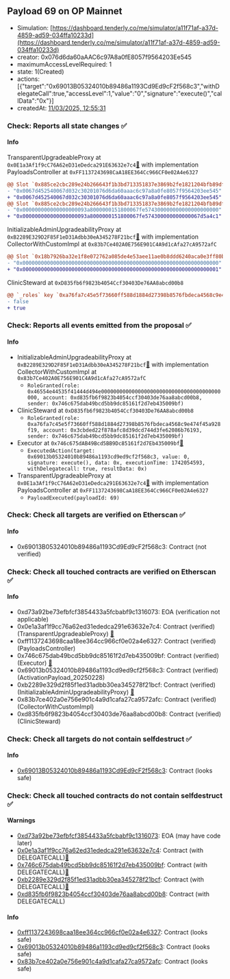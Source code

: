 ## Payload 69 on OP Mainnet

- Simulation: [https://dashboard.tenderly.co/me/simulator/a11f71af-a37d-4859-ad59-034ffa10233d](https://dashboard.tenderly.co/me/simulator/a11f71af-a37d-4859-ad59-034ffa10233d)
- creator: 0x076d6da60aAAC6c97A8a0fE8057f9564203Ee545
- maximumAccessLevelRequired: 1
- state: 1(Created)
- actions: [{"target":"0x69013B05324010b89486a1193Cd9Ed9cF2f568c3","withDelegateCall":true,"accessLevel":1,"value":"0","signature":"execute()","callData":"0x"}]
- createdAt: [11/03/2025, 12:55:31](https://optimistic.etherscan.io/tx/0xae6d9a98d373a06bbd971e4a6375f2ba9c0f779d772087adaa45b8d47f8a346c)

### Check: Reports all state changes :white_check_mark:

#### Info


TransparentUpgradeableProxy at `0x0E1a3Af1f9cC76A62eD31eDedca291E63632e7c4`[:ghost:](https://github.com/bgd-labs/aave-address-book "GovernanceV3Optimism.PAYLOADS_CONTROLLER") with implementation PayloadsController at `0xFF1137243698CaA18EE364Cc966CF0e02A4e6327`
```diff
@@ Slot `0x885ce2cbc289e24b266643f1b3bd713351837e3869b2fe1821204bfb89df8355` @@
- "0x0067d452540067d032c30201076d6da60aaac6c97a8a0fe8057f9564203ee545"
+ "0x0067d452540067d032c30301076d6da60aaac6c97a8a0fe8057f9564203ee545"
@@ Slot `0x885ce2cbc289e24b266643f1b3bd713351837e3869b2fe1821204bfb89df8356` @@
- "0x000000000000000000093a8000000151800067fe574300000000000000000000"
+ "0x000000000000000000093a8000000151800067fe574300000000000067d5a4c1"
```

InitializableAdminUpgradeabilityProxy at `0xB2289E329D2F85F1eD31Adbb30eA345278F21bcf`[:ghost:](https://github.com/bgd-labs/aave-address-book "AaveV3Optimism.COLLECTOR") with implementation CollectorWithCustomImpl at `0x83b7Ce402A0E756E901C4A9d1cAfa27cA9572afC`
```diff
@@ Slot `0x18b7926ba32e1f8e072762a085de4e53aee11ae0b8ddd6240aca0e3ff80b5e98` @@
- "0x0000000000000000000000000000000000000000000000000000000000000000"
+ "0x0000000000000000000000000000000000000000000000000000000000000001"
```

ClinicSteward at `0xD835fb6f9823b4054Ccf30403De76AA8abcd00b8`
```diff
@@ `_roles` key `0xa76fa7c45e5f73660ff588d1884d27398b8576fbdeca4568c9e474f45a928f19.hasRole.0x3cbded22f878afc8d39dcd744d3fe62086b76193` @@
- false
+ true
```


### Check: Reports all events emitted from the proposal :white_check_mark:

#### Info

- InitializableAdminUpgradeabilityProxy at `0xB2289E329D2F85F1eD31Adbb30eA345278F21bcf`[:ghost:](https://github.com/bgd-labs/aave-address-book "AaveV3Optimism.COLLECTOR") with implementation CollectorWithCustomImpl at `0x83b7Ce402A0E756E901C4A9d1cAfa27cA9572afC`
  - `RoleGranted(role: 0x46554e44535f41444d494e000000000000000000000000000000000000000000, account: 0xd835fb6f9823b4054ccf30403de76aa8abcd00b8, sender: 0x746c675dab49bcd5bb9dc85161f2d7eb435009bf)`
- ClinicSteward at `0xD835fb6f9823b4054Ccf30403De76AA8abcd00b8`
  - `RoleGranted(role: 0xa76fa7c45e5f73660ff588d1884d27398b8576fbdeca4568c9e474f45a928f19, account: 0x3cbded22f878afc8d39dcd744d3fe62086b76193, sender: 0x746c675dab49bcd5bb9dc85161f2d7eb435009bf)`
- Executor at `0x746c675dAB49Bcd5BB9Dc85161f2d7Eb435009bf`[:ghost:](https://github.com/bgd-labs/aave-address-book "AaveV3Optimism.ACL_ADMIN, GovernanceV3Optimism.EXECUTOR_LVL_1")
  - `ExecutedAction(target: 0x69013b05324010b89486a1193cd9ed9cf2f568c3, value: 0, signature: execute(), data: 0x, executionTime: 1742054593, withDelegatecall: true, resultData: 0x)`
- TransparentUpgradeableProxy at `0x0E1a3Af1f9cC76A62eD31eDedca291E63632e7c4`[:ghost:](https://github.com/bgd-labs/aave-address-book "GovernanceV3Optimism.PAYLOADS_CONTROLLER") with implementation PayloadsController at `0xFF1137243698CaA18EE364Cc966CF0e02A4e6327`
  - `PayloadExecuted(payloadId: 69)`

### Check: Check all targets are verified on Etherscan :white_check_mark:

#### Info

- 0x69013B05324010b89486a1193Cd9Ed9cF2f568c3: Contract (not verified) 

### Check: Check all touched contracts are verified on Etherscan :white_check_mark:

#### Info

- 0xd73a92be73efbfcf3854433a5fcbabf9c1316073: EOA (verification not applicable)
- 0x0e1a3af1f9cc76a62ed31ededca291e63632e7c4: Contract (verified) (TransparentUpgradeableProxy) [:ghost:](https://github.com/bgd-labs/aave-address-book "GovernanceV3Optimism.PAYLOADS_CONTROLLER")
- 0xff1137243698caa18ee364cc966cf0e02a4e6327: Contract (verified) (PayloadsController) 
- 0x746c675dab49bcd5bb9dc85161f2d7eb435009bf: Contract (verified) (Executor) [:ghost:](https://github.com/bgd-labs/aave-address-book "AaveV3Optimism.ACL_ADMIN, GovernanceV3Optimism.EXECUTOR_LVL_1")
- 0x69013b05324010b89486a1193cd9ed9cf2f568c3: Contract (verified) (ActivationPayload_20250228) 
- 0xb2289e329d2f85f1ed31adbb30ea345278f21bcf: Contract (verified) (InitializableAdminUpgradeabilityProxy) [:ghost:](https://github.com/bgd-labs/aave-address-book "AaveV3Optimism.COLLECTOR")
- 0x83b7ce402a0e756e901c4a9d1cafa27ca9572afc: Contract (verified) (CollectorWithCustomImpl) 
- 0xd835fb6f9823b4054ccf30403de76aa8abcd00b8: Contract (verified) (ClinicSteward) 

### Check: Check all targets do not contain selfdestruct :white_check_mark:

#### Info

- [0x69013B05324010b89486a1193Cd9Ed9cF2f568c3](https://optimistic.etherscan.io/address/0x69013B05324010b89486a1193Cd9Ed9cF2f568c3): Contract (looks safe)

### Check: Check all touched contracts do not contain selfdestruct :white_check_mark:

#### Warnings

- [0xd73a92be73efbfcf3854433a5fcbabf9c1316073](https://optimistic.etherscan.io/address/0xd73a92be73efbfcf3854433a5fcbabf9c1316073): EOA (may have code later)
- [0x0e1a3af1f9cc76a62ed31ededca291e63632e7c4](https://optimistic.etherscan.io/address/0x0e1a3af1f9cc76a62ed31ededca291e63632e7c4): Contract (with DELEGATECALL)[:ghost:](https://github.com/bgd-labs/aave-address-book "GovernanceV3Optimism.PAYLOADS_CONTROLLER")
- [0x746c675dab49bcd5bb9dc85161f2d7eb435009bf](https://optimistic.etherscan.io/address/0x746c675dab49bcd5bb9dc85161f2d7eb435009bf): Contract (with DELEGATECALL)[:ghost:](https://github.com/bgd-labs/aave-address-book "AaveV3Optimism.ACL_ADMIN, GovernanceV3Optimism.EXECUTOR_LVL_1")
- [0xb2289e329d2f85f1ed31adbb30ea345278f21bcf](https://optimistic.etherscan.io/address/0xb2289e329d2f85f1ed31adbb30ea345278f21bcf): Contract (with DELEGATECALL)[:ghost:](https://github.com/bgd-labs/aave-address-book "AaveV3Optimism.COLLECTOR")
- [0xd835fb6f9823b4054ccf30403de76aa8abcd00b8](https://optimistic.etherscan.io/address/0xd835fb6f9823b4054ccf30403de76aa8abcd00b8): Contract (with DELEGATECALL)

#### Info

- [0xff1137243698caa18ee364cc966cf0e02a4e6327](https://optimistic.etherscan.io/address/0xff1137243698caa18ee364cc966cf0e02a4e6327): Contract (looks safe)
- [0x69013b05324010b89486a1193cd9ed9cf2f568c3](https://optimistic.etherscan.io/address/0x69013b05324010b89486a1193cd9ed9cf2f568c3): Contract (looks safe)
- [0x83b7ce402a0e756e901c4a9d1cafa27ca9572afc](https://optimistic.etherscan.io/address/0x83b7ce402a0e756e901c4a9d1cafa27ca9572afc): Contract (looks safe)

